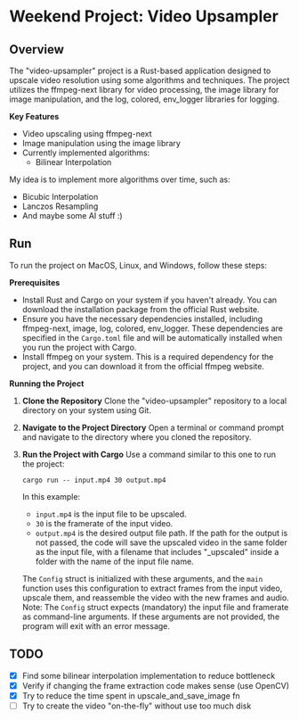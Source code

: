 # Weekend Project: Video Upsampler

## Overview

The "video-upsampler" project is a Rust-based application designed to upscale video resolution using some algorithms and techniques. The project utilizes the ffmpeg-next library for video processing, the image library for image manipulation, and the log, colored, env_logger libraries for logging.

**Key Features**

* Video upscaling using ffmpeg-next
* Image manipulation using the image library
* Currently implemented algorithms:
  * Bilinear Interpolation

My idea is to implement more algorithms over time, such as:

* Bicubic Interpolation
* Lanczos Resampling
* And maybe some AI stuff :)

## Run

To run the project on MacOS, Linux, and Windows, follow these steps:

**Prerequisites**

* Install Rust and Cargo on your system if you haven't already. You can download the installation package from the official Rust website.
* Ensure you have the necessary dependencies installed, including ffmpeg-next, image, log, colored, env_logger. These dependencies are specified in the `Cargo.toml` file and will be automatically installed when you run the project with Cargo.
* Install ffmpeg on your system. This is a required dependency for the project, and you can download it from the official ffmpeg website.

**Running the Project**

1. **Clone the Repository**
   Clone the "video-upsampler" repository to a local directory on your system using Git.
2. **Navigate to the Project Directory**
   Open a terminal or command prompt and navigate to the directory where you cloned the repository.
3. **Run the Project with Cargo**
   Use a command similar to this one to run the project:

   ```
   cargo run -- input.mp4 30 output.mp4
   ```

   In this example:

   * `input.mp4` is the input file to be upscaled.
   * `30` is the framerate of the input video.
   * `output.mp4` is the desired output file path. If the path for the output is not passed, the code will save the upscaled video in the same folder as the input file, with a filename that includes "_upscaled" inside a folder with the name of the input file name.

   The `Config` struct is initialized with these arguments, and the `main` function uses this configuration to extract frames from the input video, upscale them, and reassemble the video with the new frames and audio. Note: The `Config` struct expects (mandatory) the input file and framerate as command-line arguments. If these arguments are not provided, the program will exit with an error message.

## TODO

- [X] Find some bilinear interpolation implementation to reduce bottleneck
- [X] Verify if changing the frame extraction code makes sense (use OpenCV)
- [X] Try to reduce the time spent in upscale_and_save_image fn
- [ ] Try to create the video "on-the-fly" without use too much disk
